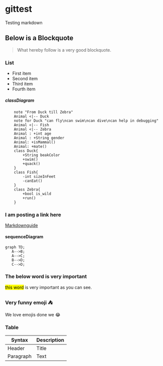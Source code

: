 # gittest
Testing markdown

## Below is a Blockquote
> What hereby follow is a very good blockquote.

### List
- First item
- Second item
- Third item
- Fourth item
##### classDiagram
```mermaid
    note "From Duck till Zebra"
    Animal <|-- Duck
    note for Duck "can fly\ncan swim\ncan dive\ncan help in debugging"
    Animal <|-- Fish
    Animal <|-- Zebra
    Animal : +int age
    Animal : +String gender
    Animal: +isMammal()
    Animal: +mate()
    class Duck{
        +String beakColor
        +swim()
        +quack()
    }
    class Fish{
        -int sizeInFeet
        -canEat()
    }
    class Zebra{
        +bool is_wild
        +run()
    }
```

### I am posting a link here
[Markdownguide](https://www.markdownguide.org/)

#### sequenceDiagram
 ```mermaid
graph TD;
    A-->B;
    A-->C;
    B-->D;
    C-->D;
```

### The below word is very important
<mark>this word</mark> is very important as you can see.

### Very funny emoji :tent:
We love emojis done we :joy:

### Table 
| Syntax      | Description |
| ----------- | ----------- |
| Header      | Title       |
| Paragraph   | Text        |
